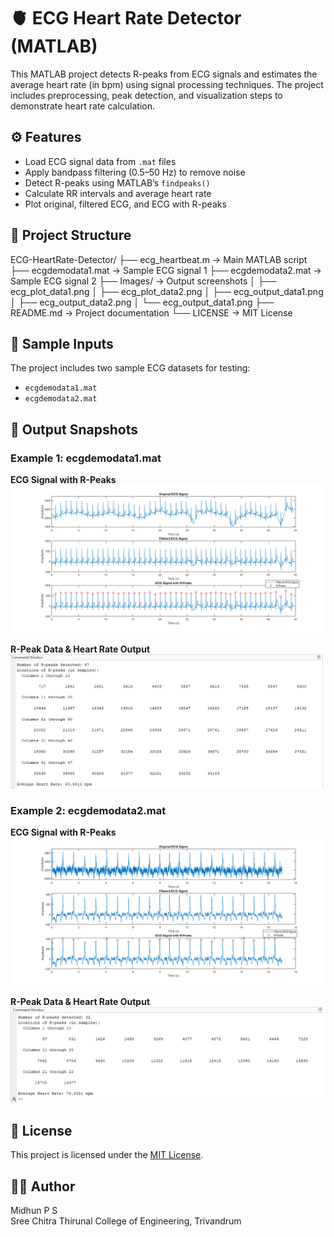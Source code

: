 # 🫀 ECG Heart Rate Detector (MATLAB)

This MATLAB project detects R-peaks from ECG signals and estimates the average heart rate (in bpm) using signal processing techniques. The project includes preprocessing, peak detection, and visualization steps to demonstrate heart rate calculation.

## ⚙️ Features

- Load ECG signal data from `.mat` files  
- Apply bandpass filtering (0.5–50 Hz) to remove noise  
- Detect R-peaks using MATLAB’s `findpeaks()`  
- Calculate RR intervals and average heart rate 
- Plot original, filtered ECG, and ECG with R-peaks  

## 📂 Project Structure

ECG-HeartRate-Detector/
  ├── ecg_heartbeat.m → Main MATLAB script
  ├── ecgdemodata1.mat → Sample ECG signal 1
  ├── ecgdemodata2.mat → Sample ECG signal 2
  ├── Images/ → Output screenshots
    │ ├── ecg_plot_data1.png
    │ ├── ecg_plot_data2.png
    │ ├── ecg_output_data1.png
    │ ├── ecg_output_data2.png
    │ └── ecg_output_data1.png
  ├── README.md → Project documentation
  └── LICENSE → MIT License

## 🧪 Sample Inputs

The project includes two sample ECG datasets for testing:

- `ecgdemodata1.mat`
- `ecgdemodata2.mat`

## 📸 Output Snapshots

### Example 1: ecgdemodata1.mat  

**ECG Signal with R-Peaks**  
<img src="Images/ecg_plot_data1.png" width="700"/>

**R-Peak Data & Heart Rate Output**  
<img src="Images/ecg_output_data1.png" width="500"/>

### Example 2: ecgdemodata2.mat  

**ECG Signal with R-Peaks**  
<img src="Images/ecg_plot_data2.png" width="700"/>

**R-Peak Data & Heart Rate Output**  
<img src="Images/ecg_output_data2.png" width="500"/>


## 📖 License

This project is licensed under the [MIT License](LICENSE).

## 🙋‍♂️ Author

Midhun P S  
Sree Chitra Thirunal College of Engineering, Trivandrum

